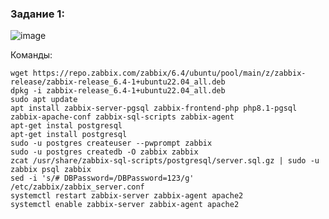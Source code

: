 ### Задание 1:


![image](https://github.com/MPalgin/Sys_adm_HW/assets/121052923/75701817-d89c-4318-b3e1-fcae6a9f46b7)

Команды:

```
wget https://repo.zabbix.com/zabbix/6.4/ubuntu/pool/main/z/zabbix-release/zabbix-release_6.4-1+ubuntu22.04_all.deb
dpkg -i zabbix-release_6.4-1+ubuntu22.04_all.deb
sudo apt update
apt install zabbix-server-pgsql zabbix-frontend-php php8.1-pgsql zabbix-apache-conf zabbix-sql-scripts zabbix-agent
apt-get instal postgresql
apt-get install postgresql
sudo -u postgres createuser --pwprompt zabbix
sudo -u postgres createdb -O zabbix zabbix
zcat /usr/share/zabbix-sql-scripts/postgresql/server.sql.gz | sudo -u zabbix psql zabbix
sed -i 's/# DBPassword=/DBPassword=123/g' /etc/zabbix/zabbix_server.conf
systemctl restart zabbix-server zabbix-agent apache2
systemctl enable zabbix-server zabbix-agent apache2
```
